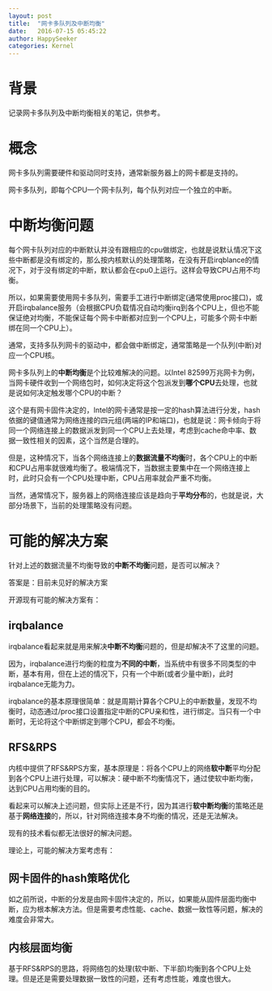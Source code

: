 ```yaml
---
layout: post
title:  "网卡多队列及中断均衡"
date:   2016-07-15 05:45:22
author: HappySeeker
categories: Kernel
---
```


# 背景

记录网卡多队列及中断均衡相关的笔记，供参考。

# 概念

网卡多队列需要硬件和驱动同时支持，通常新服务器上的网卡都是支持的。

网卡多队列，即每个CPU一个网卡队列，每个队列对应一个独立的中断。

# 中断均衡问题

每个网卡队列对应的中断默认并没有跟相应的cpu做绑定，也就是说默认情况下这些中断都是没有绑定的，那么按内核默认的处理策略，在没有开启irqblance的情况下，对于没有绑定的中断，默认都会在cpu0上运行。这样会导致CPU占用不均衡。

所以，如果需要使用网卡多队列，需要手工进行中断绑定(通常使用proc接口)，或开启irqbalance服务（会根据CPU负载情况自动均衡irq到各个CPU上，但也不能保证绝对均衡，不能保证每个网卡中断都对应到一个CPU上，可能多个网卡中断绑在同一个CPU上）。

通常，支持多队列网卡的驱动中，都会做中断绑定，通常策略是一个队列(中断)对应一个CPU核。

网卡多队列上的**中断均衡**是个比较难解决的问题。以Intel 82599万兆网卡为例，当网卡硬件收到一个网络包时，如何决定将这个包派发到**哪个CPU**去处理，也就是说如何决定触发哪个CPU的中断？

这个是有网卡固件决定的，Intel的网卡通常是按一定的hash算法进行分发，hash依据的键值通常为网络连接的四元组(两端的IP和端口)，也就是说：网卡倾向于将同一个网络连接上的数据派发到同一个CPU上去处理，考虑到cache命中率、数据一致性相关的因素，这个当然是合理的。

但是，这种情况下，当各个网络连接上的**数据流量不均衡**时，各个CPU上的中断和CPU占用率就很难均衡了。极端情况下，当数据主要集中在一个网络连接上时，此时只会有一个CPU处理中断，CPU占用率就会严重不均衡。

当然，通常情况下，服务器上的网络连接应该是趋向于**平均分布**的，也就是说，大部分场景下，当前的处理策略没有问题。

# 可能的解决方案

针对上述的数据流量不均衡导致的**中断不均衡**问题，是否可以解决？

答案是：目前未见好的解决方案

开源现有可能的解决方案有：

## irqbalance

irqbalance看起来就是用来解决**中断不均衡**问题的，但是却解决不了这里的问题。

因为，irqbalance进行均衡的粒度为**不同的中断**，当系统中有很多不同类型的中断，基本有用，但在上述的情况下，只有一个中断(或者少量中断)，此时irqbalance无能为力。

irqbalance的基本原理很简单：就是周期计算各个CPU上的中断数量，发现不均衡时，动态通过/proc接口设置指定中断的CPU亲和性，进行绑定。当只有一个中断时，无论将这个中断绑定到哪个CPU，都会不均衡。

## RFS&RPS

内核中提供了RFS&RPS方案，基本原理是：将各个CPU上的网络**软中断**平均分配到各个CPU上进行处理，可以解决：硬中断不均衡情况下，通过使软中断均衡，达到CPU占用均衡的目的。

看起来可以解决上述问题，但实际上还是不行，因为其进行**软中断均衡**的策略还是基于**网络连接**的，所以，针对网络连接本身不均衡的情况，还是无法解决。

现有的技术看似都无法很好的解决问题。

理论上，可能的解决方案考虑有：

## 网卡固件的hash策略优化

如之前所说，中断的分发是由网卡固件决定的，所以，如果能从固件层面均衡中断，应为根本解决方法。但是需要考虑性能、cache、数据一致性等问题，解决的难度会非常大。

## 内核层面均衡

基于RFS&RPS的思路，将网络包的处理(软中断、下半部)均衡到各个CPU上处理。但是还是需要处理数据一致性的问题，还有考虑性能，难度也很大。
